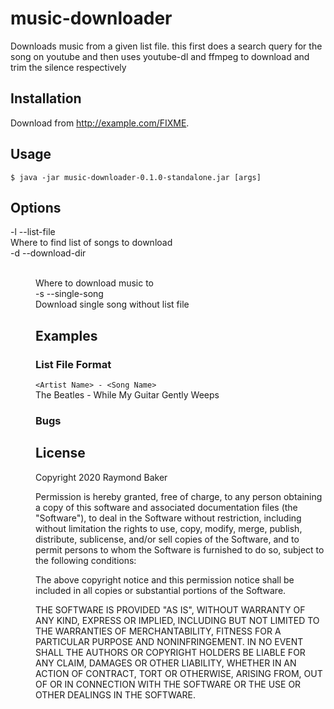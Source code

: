 # music-downloader

Downloads music from a given list file.
this first does a search query for the song on youtube and then uses youtube-dl
and ffmpeg to download and trim the silence respectively

## Installation

Download from http://example.com/FIXME.

## Usage

    $ java -jar music-downloader-0.1.0-standalone.jar [args]

## Options

-l --list-file <FILE>  
    Where to find list of songs to download  
-d --download-dir <DIR>  
    Where to download music to    
-s --single-song <SONG>  
    Download single song without list file

## Examples

### List File Format

`<Artist Name> - <Song Name>`  
The Beatles - While My Guitar Gently Weeps

### Bugs


## License

Copyright 2020 Raymond Baker

Permission is hereby granted, free of charge, to any person obtaining a copy of this software and associated documentation files (the "Software"), to deal in the Software without restriction, including without limitation the rights to use, copy, modify, merge, publish, distribute, sublicense, and/or sell copies of the Software, and to permit persons to whom the Software is furnished to do so, subject to the following conditions:

The above copyright notice and this permission notice shall be included in all copies or substantial portions of the Software.

THE SOFTWARE IS PROVIDED "AS IS", WITHOUT WARRANTY OF ANY KIND, EXPRESS OR IMPLIED, INCLUDING BUT NOT LIMITED TO THE WARRANTIES OF MERCHANTABILITY, FITNESS FOR A PARTICULAR PURPOSE AND NONINFRINGEMENT. IN NO EVENT SHALL THE AUTHORS OR COPYRIGHT HOLDERS BE LIABLE FOR ANY CLAIM, DAMAGES OR OTHER LIABILITY, WHETHER IN AN ACTION OF CONTRACT, TORT OR OTHERWISE, ARISING FROM, OUT OF OR IN CONNECTION WITH THE SOFTWARE OR THE USE OR OTHER DEALINGS IN THE SOFTWARE.

